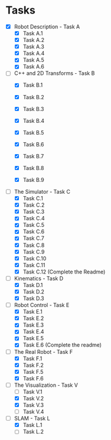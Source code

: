 # Tasks

- [x] Robot Description - Task A
    - [x] Task A.1
    - [x] Task A.2
    - [x] Task A.3
    - [x] Task A.4
    - [x] Task A.5
    - [x] Task A.6

- [ ] C++ and 2D Transforms - Task B
    - [x] Task B.1
    - [x] Task B.2
    - [x] Task B.3
    - [x] Task B.4
    - [x] Task B.5
    - [x] Task B.6
    - [x] Task B.7
    - [x] Task B.8
    - [x] Task B.9
    

- [ ] The Simulator - Task C
    - [x] Task C.1
    - [x] Task C.2
    - [x] Task C.3
    - [x] Task C.4
    - [x] Task C.5
    - [x] Task C.6
    - [x] Task C.7
    - [x] Task C.8
    - [x] Task C.9
    - [x] Task C.10
    - [x] Task C.11
    - [x] Task C.12 (Complete the Readme)

- [ ] Kinematics - Task D
    - [x] Task D.1
    - [x] Task D.2
    - [x] Task D.3
  
- [ ] Robot Control - Task E
    - [x] Task E.1
    - [x] Task E.2
    - [x] Task E.3
    - [x] Task E.4
    - [x] Task E.5
    - [x] Task E.6 (Complete the readme)

- [ ] The Real Robot - Task F
    - [x] Task F.1
    - [x] Task F.2
    - [x] Task F.5
    - [x] Task F.6

- [ ] The Visualization - Task V
    - [ ] Task V.1
    - [x] Task V.2
    - [x] Task V.3
    - [ ] Task V.4

- [ ] SLAM - Task L
    - [x] Task L.1
    - [ ] Task L.2
